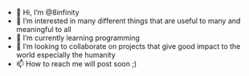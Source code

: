 - 👋 Hi, I’m @8infinity
- 👀 I’m interested in many different things that are useful to many and meaningful to all
- 🌱 I’m currently learning programming
- 💞️ I’m looking to collaborate on projects that give good impact to the world especially the humanity
- 📫 How to reach me will post soon ;)

<!---
8infinity/8infinity is a ✨ special ✨ repository because its `README.md` (this file) appears on your GitHub profile.
You can click the Preview link to take a look at your changes.
--->
